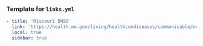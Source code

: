 ### Template for `links.yml`

```yml
- title: 'Missouri DHSS'
  link: 'https://health.mo.gov/living/healthcondiseases/communicable/novel-coronavirus/'
  local: true
  sidebar: true
```